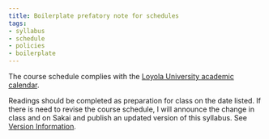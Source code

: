 ```yaml
---
title: Boilerplate prefatory note for schedules
tags:
- syllabus
- schedule
- policies
- boilerplate
---
```

The course schedule complies with the [Loyola University academic calendar](https://www.luc.edu/academics/schedules).

Readings should be completed as preparation for class on the date listed.
If there is need to revise the course schedule, I will announce the change in class and on Sakai and publish an updated version of this syllabus.
See [Version Information](#version-information).
